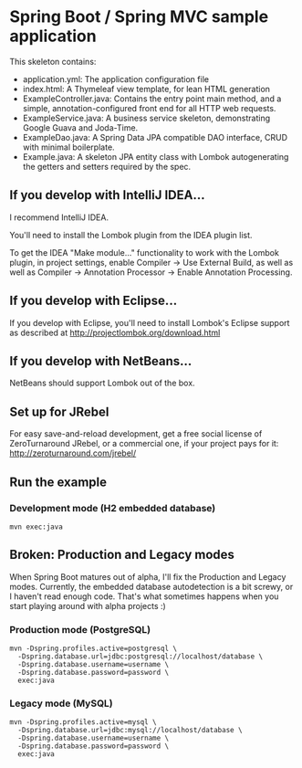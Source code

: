 # Spring Boot / Spring MVC sample application

This skeleton contains:

* application.yml: The application configuration file
* index.html: A Thymeleaf view template, for lean HTML generation
* ExampleController.java: Contains the entry point main method, and a simple, annotation-configured front end for all HTTP web requests.
* ExampleService.java: A business service skeleton, demonstrating Google Guava and Joda-Time.
* ExampleDao.java: A Spring Data JPA compatible DAO interface, CRUD with minimal boilerplate.
* Example.java: A skeleton JPA entity class with Lombok autogenerating the getters and setters required by the spec.

## If you develop with IntelliJ IDEA...

I recommend IntelliJ IDEA.

You'll need to install the Lombok plugin from the IDEA plugin list.

To get the IDEA "Make module..." functionality to work with the Lombok plugin, in project settings,
enable Compiler -> Use External Build, as well as well as Compiler -> Annotation Processor -> Enable Annotation Processing.

## If you develop with Eclipse...

If you develop with Eclipse, you'll need to install Lombok's Eclipse support
as described at http://projectlombok.org/download.html

## If you develop with NetBeans...

NetBeans should support Lombok out of the box.

## Set up for JRebel

For easy save-and-reload development, get a free social license of ZeroTurnaround
JRebel, or a commercial one, if your project pays for it: http://zeroturnaround.com/jrebel/

## Run the example

### Development mode (H2 embedded database)

    mvn exec:java

## Broken: Production and Legacy modes

When Spring Boot matures out of alpha, I'll fix the Production and Legacy modes.
Currently, the embedded database autodetection is a bit screwy, or I haven't read enough code.
That's what sometimes happens when you start playing around with alpha projects :)

### Production mode (PostgreSQL)

    mvn -Dspring.profiles.active=postgresql \
      -Dspring.database.url=jdbc:postgresql://localhost/database \
      -Dspring.database.username=username \
      -Dspring.database.password=password \
      exec:java

### Legacy mode (MySQL)

    mvn -Dspring.profiles.active=mysql \
      -Dspring.database.url=jdbc:mysql://localhost/database \
      -Dspring.database.username=username \
      -Dspring.database.password=password \
      exec:java
